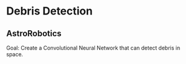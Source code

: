# Debris Detection

## AstroRobotics

Goal: Create a Convolutional Neural Network that can detect debris in space.
